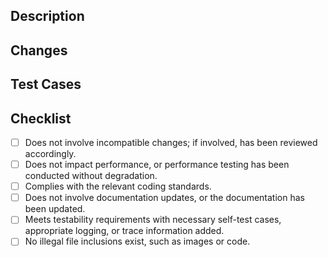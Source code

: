 <!-- PLEASE REMOVE COMMENTS BEFORE MERGING TO AVOID INCLUDING THEM IN GIT HISTORY -->
## Description
<!--
Briefly describe the purpose of the MR, for example:
This PR mainly implements the function of remote debugging within the Metro LAN.
-->

## Changes
<!--
List main changes in bullet points that can be included in the changelog. Those changes should be written for
application developers and react third-party library authors. Internal changes shouldn't be listed. Please start each bullet point with:
- added
- fixed
- deprecated
- removed

If it is a change to add a new attribute, use [added] prefix, for example:
- [added] FlatList component adds inverted attribute
-->

## Test Cases
<!-- 
How to test this PR. For example:
1. Open the Tester project
2. Execute the npm run start command
...
-->



## Checklist
<!--
Please conduct self inspection according to the following checklist before merging
After completing the self check, fill in "x" in [], For example:
- [x] Does not involve incompatible changes; if involved, has been reviewed accordingly.
-->
- [ ] Does not involve incompatible changes; if involved, has been reviewed accordingly.
- [ ] Does not impact performance, or performance testing has been conducted without degradation.
- [ ] Complies with the relevant coding standards.
- [ ] Does not involve documentation updates, or the documentation has been updated.
- [ ] Meets testability requirements with necessary self-test cases, appropriate logging, or trace information added.
- [ ] No illegal file inclusions exist, such as images or code.
